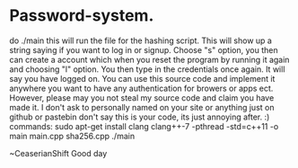 # Password-system.
do ./main
this will run the file for the hashing script. 
This will show up a string saying if you want to log in or signup. 
Choose "s" option, you then can create a account which when you reset the program by running it again and choosing "l" option. 
You then type in the credentials once again. It will say you have logged on. 
You can use this source code and implement it anywhere you want to have any authentication for browers or apps ect. However, please may you not steal my source code and claim you have made it.
I don't ask to personally named on your site or anything just on github or pastebin don't say this is your code, its just annoying after. :)
commands:
sudo apt-get install clang
clang++-7 -pthread -std=c++11 -o main main.cpp sha256.cpp
./main

~CeaserianShift Good day
